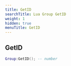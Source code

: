```yaml
---
title: GetID
searchTitle: Lua Group GetID
weight: 1
hidden: true
menuTitle: GetID
---
```

## GetID
```lua
Group:GetID(); -- number
```